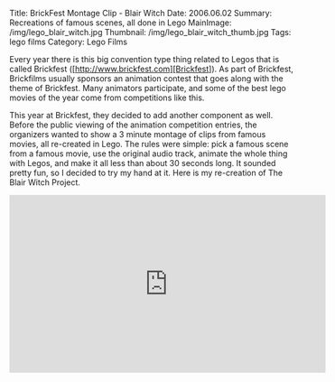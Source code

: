 Title: BrickFest Montage Clip - Blair Witch
Date: 2006.06.02
Summary: Recreations of famous scenes, all done in Lego
MainImage: /img/lego_blair_witch.jpg
Thumbnail: /img/lego_blair_witch_thumb.jpg
Tags: lego films
Category: Lego Films

Every year there is this big convention type thing related to Legos that is called Brickfest ([http://www.brickfest.com][Brickfest]). As part of Brickfest, Brickfilms usually sponsors an animation contest that goes along with the theme of Brickfest. Many animators participate, and some of the best lego movies of the year come from competitions like this.

This year at Brickfest, they decided to add another component as well. Before the public viewing of the animation competition entries, the organizers wanted to show a 3 minute montage of clips from famous movies, all re-created in Lego. The rules were simple: pick a famous scene from a famous movie, use the original audio track, animate the whole thing with Legos, and make it all less than about 30 seconds long. It sounded pretty fun, so I decided to try my hand at it. Here is my re-creation of The Blair Witch Project.

<p>
<iframe width="560" height="315" src="https://www.youtube.com/embed/3_P6c5HiOUA?rel=0" frameborder="0" allow="accelerometer; autoplay; encrypted-media; gyroscope; picture-in-picture" allowfullscreen></iframe>
</p>

[Brickfest]: http://www.brickfest.com
